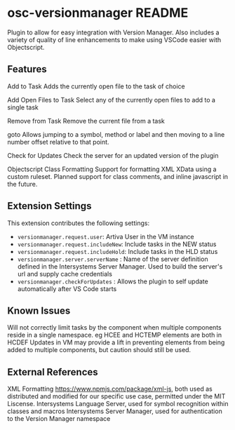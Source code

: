 # osc-versionmanager README

Plugin to allow for easy integration with Version Manager.
Also includes a variety of quality of line enhancements to make using VSCode easier with Objectscript.

## Features

Add to Task
    Adds the currently open file to the task of choice

Add Open Files to Task
    Select any of the currently open files to add to a single task

Remove from Task
    Remove the current file from a task

goto
    Allows jumping to a symbol, method or label and then moving to a line number offset relative to that point.

Check for Updates
    Check the server for an updated version of the plugin

Objectscript Class Formatting
    Support for formatting XML XData using a custom ruleset.
    Planned support for class comments, and inline javascript in the future.

## Extension Settings

This extension contributes the following settings:

* `versionmanager.request.user`: Artiva User in the VM instance
* `versionmanager.request.includeNew`: Include tasks in the NEW status
* `versionmanager.request.includeHold`: Include tasks in the HLD status
* `versionmanager.server.serverName` : Name of the server definition defined in the Intersystems Server Manager. Used to build the server's url and supply cache credentials
* `versionmanager.checkForUpdates` : Allows the plugin to self update automatically after VS Code starts

## Known Issues

Will not correctly limit tasks by the component when multiple components reside in a single namespace.  eg HCEE and HCTEMP elements are both in HCDEF
Updates in VM may provide a lift in preventing elements from being added to multiple components, but caution should still be used.

## External References
XML Formatting https://www.npmjs.com/package/xml-js, both used as distributed and modified for our specific use case, permitted under the MIT Liscense.
Intersystems Language Server, used for symbol recognition within classes and macros
Intersystems Server Manager, used for authentication to the Version Manager namespace
